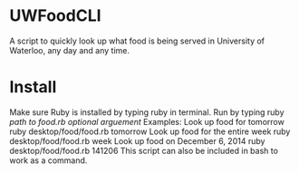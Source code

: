 UWFoodCLI
=========

A script to quickly look up what food is being served in University of Waterloo, any day and any time.

Install
=========
Make sure Ruby is installed by typing ruby in terminal.
Run by typing 
    ruby _path to food.rb_ _optional arguement_
Examples:
  Look up food for tomorrow
    ruby desktop/food/food.rb tomorrow
  Look up food for the entire week
    ruby desktop/food/food.rb week
  Look up food on December 6, 2014
    ruby desktop/food/food.rb 141206
This script can also be included in bash to work as a command.